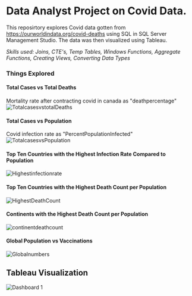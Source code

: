 # **Data Analyst Project on Covid Data.**

This reposirtory explores Covid data gotten from https://ourworldindata.org/covid-deaths using SQL in SQL Server Management Studio. The data was then visualized using Tableau.

*Skills used: Joins, CTE's, Temp Tables, Windows Functions, Aggregate Functions, Creating Views, Converting Data Types*

### **Things Explored**

#### Total Cases vs Total Deaths
Mortality rate after contracting covid in canada as "deathpercentage" ![TotalcasesvstotalDeaths](https://user-images.githubusercontent.com/36918009/222861560-1d6f71e7-2705-4c8e-bac8-23498a71144a.png)


#### Total Cases vs Population
Covid infection rate as "PercentPopulationInfected" ![TotalcasesvsPopulation](https://user-images.githubusercontent.com/36918009/222862596-b9e598d5-8277-4a7a-836a-a94a25cd741c.png)


#### Top Ten Countries with the Highest Infection Rate Compared to Population
![Highestinfectionrate](https://user-images.githubusercontent.com/36918009/222863287-ab94726b-0944-4f47-af08-5abc9a1fc89f.png)


#### Top Ten Countries with the Highest Death Count per Population
![HighestDeathCount](https://user-images.githubusercontent.com/36918009/222863572-f393b025-ee71-407b-8618-c4bd57be1364.png)


#### Continents with the Highest Death Count per Population
![continentdeathcount](https://user-images.githubusercontent.com/36918009/222863629-625dad6a-b972-49a6-a34e-3e614eabba6c.png)


#### Global Population vs Vaccinations
![Globalnumbers](https://user-images.githubusercontent.com/36918009/222863726-61c5e1d6-b3f0-4af9-825b-b5aee33a713f.png)



## Tableau Visualization

![Dashboard 1](https://user-images.githubusercontent.com/36918009/223325344-f4051054-56dc-41da-ab58-e1f2b4a80d16.png)


